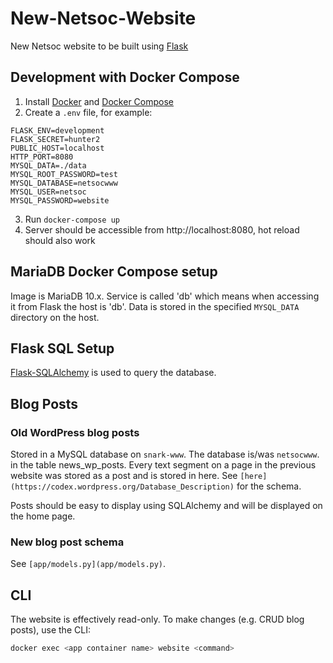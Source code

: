 # New-Netsoc-Website
New Netsoc website to be built using [Flask](http://flask.pocoo.org/)

## Development with Docker Compose
1. Install [Docker](https://docs.docker.com/install/) and [Docker Compose](https://docs.docker.com/compose/install/)
2. Create a `.env` file, for example:
```
FLASK_ENV=development
FLASK_SECRET=hunter2
PUBLIC_HOST=localhost
HTTP_PORT=8080
MYSQL_DATA=./data
MYSQL_ROOT_PASSWORD=test 
MYSQL_DATABASE=netsocwww 
MYSQL_USER=netsoc 
MYSQL_PASSWORD=website
```
3. Run `docker-compose up`
4. Server should be accessible from http://localhost:8080, hot reload should also work

## MariaDB Docker Compose setup
Image is MariaDB 10.x. Service is called 'db' which means when accessing it from Flask the host is 'db'. Data is stored in the specified `MYSQL_DATA` directory on the host.

## Flask SQL Setup
[Flask-SQLAlchemy](https://flask-sqlalchemy.palletsprojects.com/en/2.x/) is used to query the database.

## Blog Posts

### Old WordPress blog posts
Stored in a MySQL database on `snark-www`. The database is/was `netsocwww`.
in the table news_wp_posts.
Every text segment on a page in the previous website was stored as a post and is stored in here.
See `[here](https://codex.wordpress.org/Database_Description)` for the schema.

Posts should be easy to display using SQLAlchemy and will be displayed on the home page.

### New blog post schema
See `[app/models.py](app/models.py)`.

## CLI
The website is effectively read-only. To make changes (e.g. CRUD blog posts), use the CLI:
```bash
docker exec <app container name> website <command>
```
